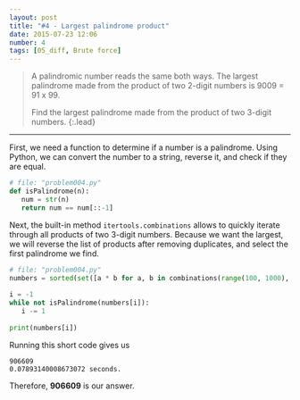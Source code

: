 ```yaml
---
layout: post
title: "#4 - Largest palindrome product"
date: 2015-07-23 12:06
number: 4
tags: [05_diff, Brute force]
---
```

> A palindromic number reads the same both ways. The largest palindrome made from the product of two 2-digit numbers is 9009 = 91 x 99.
> 
> Find the largest palindrome made from the product of two 3-digit numbers.
{:.lead}
* * *

First, we need a function to determine if a number is a palindrome. Using Python, we can convert the number to a string, reverse it, and check if they are equal.
```python
# file: "problem004.py"
def isPalindrome(n):  
   num = str(n)  
   return num == num[::-1]
```
Next, the built-in method `itertools.combinations` allows to quickly iterate through all products of two 3-digit numbers. Because we want the largest, we will reverse the list of products after removing duplicates, and select the first palindrome we find.
```python
# file: "problem004.py"
numbers = sorted(set([a * b for a, b in combinations(range(100, 1000), r=2)]))  
  
i = -1  
while not isPalindrome(numbers[i]):  
   i -= 1  
  
print(numbers[i])
```
Running this short code gives us
```
906609
0.07893140008673072 seconds.
```
Therefore, **906609** is our answer.